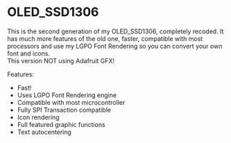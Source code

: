 OLED_SSD1306
============
 This is the second generation of my OLED_SSD1306, completely recoded. It has much more features of the old one, faster, compatible with most processors and use my LGPO Font Rendering so you can convert your own font and icons.<br>
 This version NOT using Adafruit GFX!<br>
 
 Features:<br>
 - Fast!
 - Uses LGPO Font Rendering engine
 - Compatible with most microcontroller
 - Fully SPI Transaction compatible
 - Icon rendering
 - Full featured graphic functions
 - Text autocentering
